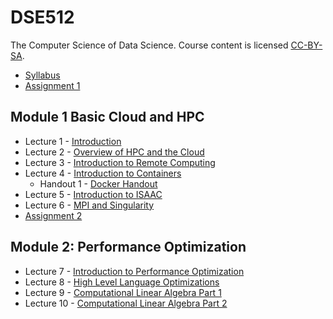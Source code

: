 # DSE512

The Computer Science of Data Science. Course content is licensed [CC-BY-SA](LICENSE).

* [Syllabus](syllabus/syllabus.Rmd)
* [Assignment 1](assignments/assignment1.Rmd)

## Module 1 Basic Cloud and HPC
* Lecture 1 - [Introduction](slides/lecture01.Rmd)
* Lecture 2 - [Overview of HPC and the Cloud](slides/lecture02.Rmd)
* Lecture 3 - [Introduction to Remote Computing](slides/lecture03.Rmd)
* Lecture 4 - [Introduction to Containers](slides/lecture04.Rmd)
  - Handout 1 - [Docker Handout](handouts/handout_docker.Rmd)
* Lecture 5 - [Introduction to ISAAC](slides/lecture05.Rmd)
* Lecture 6 - [MPI and Singularity](slides/lecture06.Rmd)
* [Assignment 2](assignments/assignment2.Rmd)

## Module 2: Performance Optimization
* Lecture 7 - [Introduction to Performance Optimization](slides/lecture07.Rmd)
* Lecture 8 - [High Level Language Optimizations](slides/lecture08.Rmd)
* Lecture 9 - [Computational Linear Algebra Part 1](slides/lecture09.Rmd)
* Lecture 10 - [Computational Linear Algebra Part 2](slides/lecture10.Rmd)
